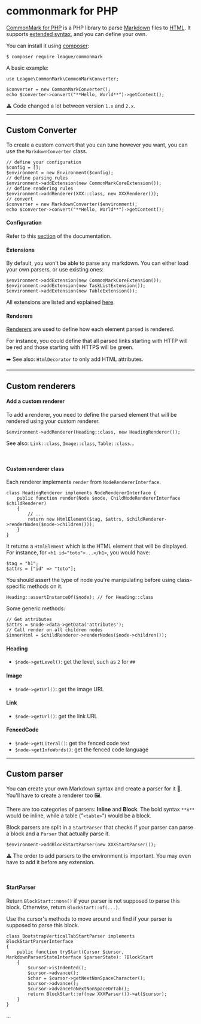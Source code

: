 # commonmark for PHP

<div class="row row-cols-md-2"><div>

[CommonMark for PHP](https://commonmark.thephpleague.com/) is a PHP library to parse [Markdown](/programming-languages/others/documents/markdown/index.md) files to [HTML](/programming-languages/web/html/index.md). It supports [extended syntax](/programming-languages/others/documents/markdown/index.md#-extended-markdown-), and you can define your own.

You can install it using [composer](/programming-languages/web/php/composer/index.md):

```shell!
$ composer require league/commonmark
```
</div><div>

A basic example:

```php!
use League\CommonMark\CommonMarkConverter;

$converter = new CommonMarkConverter();
echo $converter->convert("**Hello, World**")->getContent();
```

⚠️ Code changed a lot between version `1.x` and `2.x`.
</div></div>

<hr class="sep-both">

## Custom Converter

<div class="row row-cols-md-2"><div>

To create a custom convert that you can tune however you want, you can use the `MarkdownConverter` class.

```php!
// define your configuration
$config = [];
$environment = new Environment($config);
// define parsing rules
$environment->addExtension(new CommonMarkCoreExtension());
// define rendering rules
$environment->addRenderer(XXX::class, new XXXRenderer());
// convert
$converter = new MarkdownConverter($environment);
echo $converter->convert("**Hello, World**")->getContent();
```

#### Configuration

Refer to this [section](https://commonmark.thephpleague.com/2.4/configuration/) of the documentation.
</div><div>

#### Extensions

By default, you won't be able to parse any markdown. You can either load your own parsers, or use existing ones:

```php!
$environment->addExtension(new CommonMarkCoreExtension());
$environment->addExtension(new TaskListExtension());
$environment->addExtension(new TableExtension());
```

All extensions are listed and explained [here](https://commonmark.thephpleague.com/2.4/extensions/overview/).

#### Renderers

[Renderers](https://commonmark.thephpleague.com/2.4/customization/rendering/) are used to define how each element parsed is rendered.

For instance, you could define that all parsed links starting with HTTP will be red and those starting with HTTPS will be green.

➡️ See also: `HtmlDecorator` to only add HTML attributes.
</div></div>

<hr class="sep-both">

## Custom renderers

<div class="row row-cols-md-2"><div>

#### Add a custom renderer

To add a renderer, you need to define the parsed element that will be rendered using your custom renderer.

```php!
$environment->addRenderer(Heading::class, new HeadingRenderer());
```

See also: `Link::class`, `Image::class`, `Table::class`...

<br>

#### Custom renderer class

Each renderer implements `render` from `NodeRendererInterface`.

```php!
class HeadingRenderer implements NodeRendererInterface {
    public function render(Node $node, ChildNodeRendererInterface $childRenderer)
    {
        // ...
        return new HtmlElement($tag, $attrs, $childRenderer->renderNodes($node->children()));
    }
}
```

It returns a `HtmlElement` which is the HTML element that will be displayed. For instance, for `<h1 id="toto">...</h1>`, you would have:

```
$tag = "h1";
$attrs = ["id" => "toto"];
```
</div><div>

You should assert the type of node you're manipulating before using class-specific methods on it.

```php!
Heading::assertInstanceOf($node); // for Heading::class
```

Some generic methods:

```php!
// Get attributes
$attrs = $node->data->getData('attributes');
// Call render on all children nodes
$innerHtml = $childRenderer->renderNodes($node->children());
```

#### Heading

* `$node->getLevel()`: get the level, such as `2` for `##`

#### Image

* `$node->getUrl()`: get the image URL

#### Link

* `$node->getUrl()`: get the link URL

#### FencedCode

* `$node->getLiteral()`: get the fenced code text
* `$node->getInfoWords()`: get the fenced code language
</div></div>

<hr class="sep-both">

## Custom parser

<div class="row row-cols-md-2"><div>

You can create your own Markdown syntax and create a parser for it 🚂. You'll have to create a renderer too 🖼️.

There are too categories of parsers: **Inline** and **Block**. The bold syntax `**x**` would be inline, while a table ("`<table>`") would be a block.

Block parsers are split in a `StartParser` that checks if your parser can parse a block and a `Parser` that actually parse it.

```php!
$environment->addBlockStartParser(new XXXStartParser());
```

⚠️ The order to add parsers to the environment is important. You may even have to add it before any extension.

<br>

#### StartParser

Return `BlockStart::none()` if your parser is not supposed to parse this block. Otherwise, return `BlockStart::of(...)`.

Use the cursor's methods to move around and find if your parser is supposed to parse this block.

```php!
class BootstrapVerticalTabStartParser implements BlockStartParserInterface
{
    public function tryStart(Cursor $cursor, MarkdownParserStateInterface $parserState): ?BlockStart
    {
        $cursor->isIndented();
        $cursor->advance();
        $char = $cursor->getNextNonSpaceCharacter();
        $cursor->advance();
        $cursor->advanceToNextNonSpaceOrTab();
        return BlockStart::of(new XXXParser())->at($cursor);
    }
}
```



</div><div>

...
</div></div>